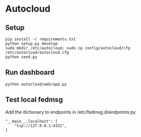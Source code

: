 # Autocloud

## Setup

```
pip install -r requirements.txt
python setup.py develop
sudo mkdir /etc/autocloud; sudo cp config/autocloud/cfg /etc/autocloud/autocloud.cfg
python seed.py
```

## Run dashboard

```
python autocloud/web/app.py
```

## Test local fedmsg

Add the dictionary to endpoints in /etc/fedmsg.d/endpoints.py

```
"__main__.localhost": [
    "tcp://127.0.0.1:4321",
]
```
